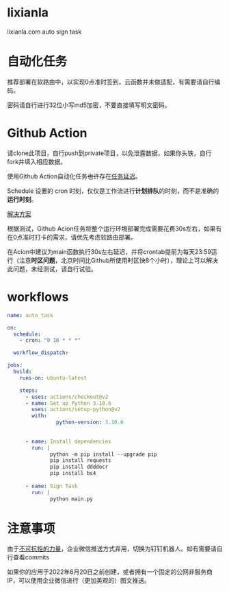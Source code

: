 # lixianla
lixianla.com auto sign task


# 自动化任务

推荐部署在软路由中，以实现0点准时签到，云函数并未做适配，有需要请自行编码。

密码请自行进行32位小写md5加密，不要直接填写明文密码。

# Github Action
请clone此项目，自行push到private项目，以免泄露数据，如果你头铁，自行fork并填入相应数据。


使用Github Action自动化任务~~也许~~存在[任务延迟](https://docs.github.com/cn/actions/using-workflows/events-that-trigger-workflows#schedule)。

Schedule 设置的 cron 时刻，仅仅是工作流进行**计划排队**的时刻，而不是准确的**运行时刻**。

[解决方案](https://zhuanlan.zhihu.com/p/379365305)


根据测试，Github Acion任务将整个运行环境部署完成需要花费30s左右，如果有在0点准时打卡的需求，请优先考虑软路由部署。

在Acion中建议为main函数执行30s左右延迟，并将crontab提前为每天23:59运行（注意**时区问题**，北京时间比Github所使用时区快8个小时），理论上可以解决此问题，未经测试，请自行试验。

# workflows
```yaml
name: auto_task

on:
  schedule:
    - cron: "0 16 * * *"

  workflow_dispatch:

jobs:
  build:
    runs-on: ubuntu-latest

    steps:
      - uses: actions/checkout@v2
      - name: Set up Python 3.10.6
        uses: actions/setup-python@v2
        with:
                python-version: 3.10.6
                
                
      - name: Install dependencies
        run: |
              python -m pip install --upgrade pip
              pip install requests
              pip install ddddocr
              pip install bs4
      
      - name: Sign Task
        run: |
              python main.py
```

# 注意事项
由于[不可抗拒的力量](https://work.weixin.qq.com/nl/act/p/32d807ad4c554975)，企业微信推送方式弃用，切换为钉钉机器人。如有需要请自行查看commits

如果你的应用于2022年6月20日之前创建，或者拥有一个固定的公网非服务商IP，可以使用企业微信进行（更加美观的）图文推送。
